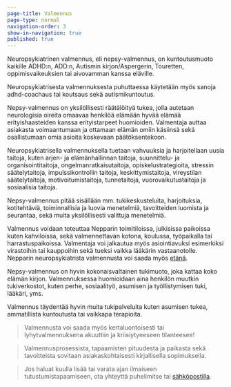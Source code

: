 ```yaml
---
page-title: Valmennus
page-type: normal
navigation-order: 3
show-in-navigation: true
published: true
---
```












Neuropsykiatrinen valmennus, eli nepsy-valmennus, on kuntoutusmuoto kaikille ADHD:n, ADD:n, Autismin kirjon/Aspergerin, Touretten, oppimisvaikeuksien tai aivovamman kanssa eläville.

Neuropsykiatrisesta valmennuksesta puhuttaessa käytetään myös sanoja adhd-coachaus tai koutsaus sekä autismikuntoutus.

Nepsy-valmennus on yksilöllisesti räätälöityä tukea, jolla autetaan neurologisia oireita omaavaa henkilöä elämään hyvää elämää erityishaasteiden kanssa erityistarpeet huomioiden. Valmentaja auttaa asiakasta voimaantumaan ja ottamaan elämän omiin käsiinsä sekä osallistumaan omia asioita koskevaan päätöksentekoon.

Neuropsykiatrisella valmennuksella tuetaan vahvuuksia ja harjoitellaan uusia taitoja, kuten arjen- ja elämänhallinnan taitoja, suunnittelu- ja organisointitaitoja, ongelmanratkaisutaitoja, opiskelustrategioita, stressin säätelytaitoja, impulssikontrollin taitoja, keskittymistaitoja, vireystilan säätelytaitoja, motivoitumistaitoja, tunnetaitoja, vuorovaikutustaitoja ja sosiaalisia taitoja.

Nepsy-valmennus pitää sisällään mm. tukikeskusteluita, harjoituksia, kotitehtäviä, toiminnallisia ja luovia menetelmiä, tavoitteiden luomista ja seurantaa, sekä muita yksilöllisesti valittuja menetelmiä.

Valmennus voidaan toteuttaa Nepparin toimitiloissa, julkisissa paikoissa kuten kahviloissa, sekä valmennettavan kotona, koulussa, työpaikalla tai harrastuspaikoissa. Valmentaja voi jalkautua myös asiointiavuksi esimerkiksi virastoihin tai kauppoihin sekä tueksi vaikka lääkärin vastaanotolle. Nepparin neuropsykiatrista valmennusta voi saada myös [etänä](/etavalmennus).

Nepsy-valmennus on hyvin kokonaisvaltainen tukimuoto, joka kattaa koko elämän kirjon. Valmennuksessa huomioidaan aina henkilön muutkin tukiverkostot, kuten perhe, sosiaalityö, asumisen ja työllistymisen tuki, lääkäri, yms. 

Valmennus täydentää hyvin muita tukipalveluita kuten asumisen tukea, ammatillista kuntoutusta tai vaikkapa terapioita.

> Valmennusta voi saada myös kertaluontoisesti tai lyhytvalmennuksena akuuttiin ja kriisiytyeeseen tilanteesee!

> Valmennusprosessista, tapaamisten pituudesta ja paikasta sekä tavoitteista sovitaan asiakaskohtaisesti kirjallisella sopimuksella.

> Jos haluat kuulla lisää tai varata ajan ilmaiseen tutustumistapaamiseen, ota yhteyttä puhelimitse tai [sähköpostilla](/ota-yhteytta).
